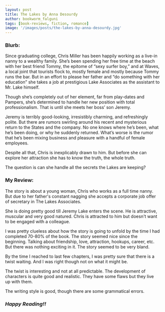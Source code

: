 ```yaml
---
layout: post
title: The Lakes by Anna Desourdy
author: bookworm_falguni
tags: [book-reviews, fiction, romance]
image: '/images/posts/the-lakes-by-anna-desourdy.jpg'
---
```

### **Blurb:**
Since graduating college, Chris Miller has been happily working as a live-in nanny to a wealthy family. She’s been spending her free time at the beach with her best friend Tommy, the epitome of “sexy surfer boy,” and at Waves, a local joint that tourists flock to, mostly female and mostly because Tommy runs the bar. But in an effort to please her father and “do something with her education” she takes a job at prestigious Lake Associates as the assistant to Mr. Lake himself.

Though she’s completely out of her element, far from play-dates and Pampers, she’s determined to handle her new position with total professionalism. That is until she meets her boss’ son Jeremy.

Jeremy is terribly good-looking, irresistibly charming, and refreshingly polite. But there are rumors swirling around his recent and mysterious return to the States and the company. No one knows where he’s been, what he’s been doing, or why he suddenly returned. What’s worse is the rumor that he’s been mixing business and pleasure with a handful of female employees.

Despite all that, Chris is inexplicably drawn to him. But before she can explore her attraction she has to know the truth, the whole truth.

The question is can she handle all the secrets the Lakes are keeping?

### **My Review:**
The story is about a young woman, Chris who works as a full time nanny. But due to her father's constant nagging she accepts a corporate job offer of secretary in The Lakes Associates.

She is doing pretty good till Jeremy Lake enters the scene. He is attractive, muscular and very good natured. Chris is attracted to him but doesn't want to be engaged with a colleague.

I was pretty clueless about how the story is going to unfold by the time I had completed 70-80% of the book. The story seemed nice since the beginning. Talking about friendship, love, attraction, hookups, career, etc. But there was nothing exciting in it. The story seemed to be very bland.

By the time I reached to last few chapters, I was pretty sure that there is a twist waiting. And I was right though not on what it might be. 

The twist is interesting and not at all predictable. The  development of characters is quite good and realistic. They have some flaws but they live up with them. 

The writing style is good, though there are some grammatical errors. 

### ***Happy Reading!!***
